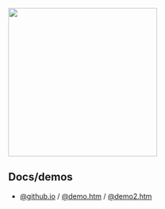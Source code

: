 <img src="https://mntn-dev.github.io/t.js/t.js.png" height="300" width="300" alt=""/><br/>

Docs/demos
---
* <a href="https://mntn-dev.github.io/t.js/" target="_blank">@github.io</a> / <a href="https://rawgit.com/mntn-dev/t.js/master/demo.htm" target="_blank">@demo.htm</a> / <a href="https://rawgit.com/mntn-dev/t.js/master/demo2.htm" target="_blank">@demo2.htm</a>
